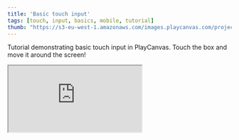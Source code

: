```yaml
---
title: 'Basic touch input'
tags: [touch, input, basics, mobile, tutorial]
thumb: "https://s3-eu-west-1.amazonaws.com/images.playcanvas.com/projects/12/438010/E61079-image-75.jpg"
---
```


Tutorial demonstrating basic touch input in PlayCanvas. Touch the box and move it around the screen!

<div className="iframe-container">
    <iframe src="https://playcanv.as/p/iEIZxwBC/" title="Basic touch input" allow="camera; microphone; xr-spatial-tracking; fullscreen" allowfullscreen></iframe>
</div>
